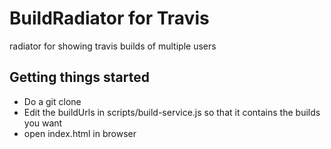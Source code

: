 # BuildRadiator for Travis
radiator for showing travis builds of multiple users

## Getting things started
- Do a git clone
- Edit the buildUrls in scripts/build-service.js so that it contains the builds you want
- open index.html in browser
